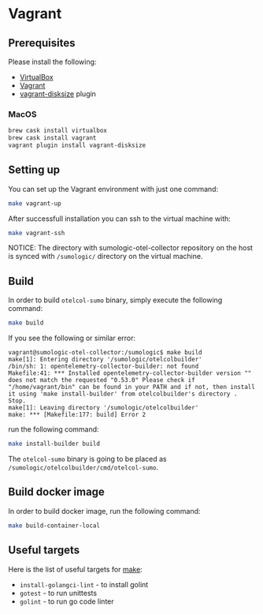 # Vagrant

## Prerequisites

Please install the following:

- [VirtualBox](https://www.oracle.com/virtualization/technologies/vm/downloads/virtualbox-downloads.html)
- [Vagrant](https://www.vagrantup.com/)
- [vagrant-disksize](https://github.com/sprotheroe/vagrant-disksize) plugin

### MacOS

```bash
brew cask install virtualbox
brew cask install vagrant
vagrant plugin install vagrant-disksize
```

## Setting up

You can set up the Vagrant environment with just one command:

```bash
make vagrant-up
```

After successfull installation you can ssh to the virtual machine with:

```bash
make vagrant-ssh
```

NOTICE: The directory with sumologic-otel-collector repository on the host is synced with `/sumologic/` directory on the virtual machine.

## Build

In order to build `otelcol-sumo` binary, simply execute the following command:

```bash
make build
```

If you see the following or similar error:

```text
vagrant@sumologic-otel-collector:/sumologic$ make build
make[1]: Entering directory '/sumologic/otelcolbuilder'
/bin/sh: 1: opentelemetry-collector-builder: not found
Makefile:41: *** Installed opentelemetry-collector-builder version "" does not match the requested "0.53.0" Please check if "/home/vagrant/bin" can be found in your PATH and if not, then install it using 'make install-builder' from otelcolbuilder's directory .  Stop.
make[1]: Leaving directory '/sumologic/otelcolbuilder'
make: *** [Makefile:177: build] Error 2
```

run the following command:

```bash
make install-builder build
```

The `otelcol-sumo` binary is going to be placed as `/sumologic/otelcolbuilder/cmd/otelcol-sumo`.

## Build docker image

In order to build docker image, run the following command:

```bash
make build-container-local
```

## Useful targets

Here is the list of useful targets for [make](../Makefile):

- `install-golangci-lint` - to install golint
- `gotest` - to run unittests
- `golint` - to run go code linter
